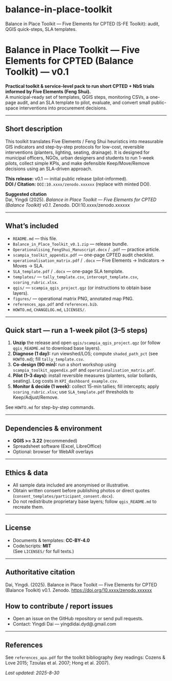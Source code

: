 # balance-in-place-toolkit
Balance in Place Toolkit — Five Elements for CPTED (S-FE Toolkit): audit, QGIS quick-steps, SLA templates.
# Balance in Place Toolkit — Five Elements for CPTED (Balance Toolkit) — v0.1

**Practical toolkit & service-level pack to run short CPTED + NbS trials informed by Five Elements (Feng Shui).**  
A municipal-ready set of templates, QGIS steps, monitoring CSVs, a one-page audit, and an SLA template to pilot, evaluate, and convert small public-space interventions into procurement decisions.

---

## Short description
This toolkit translates Five Elements / Feng Shui heuristics into measurable GIS indicators and step-by-step protocols for low-cost, reversible interventions (planters, lighting, seating, drainage). It is designed for municipal officers, NGOs, urban designers and students to run 1-week pilots, collect simple KPIs, and make defensible Keep/Move/Remove decisions using an SLA-driven approach.

**This release:** v0.1 — initial public release (pilot-informed).  
**DOI / Citation:** `DOI:10.xxxx/zenodo.xxxxxx` (replace with minted DOI).

**Suggested citation**  
Dai, Yingdi (2025). *Balance in Place Toolkit — Five Elements for CPTED (Balance Toolkit) v0.1.* Zenodo. DOI:10.xxxx/zenodo.xxxxxx

---

## What’s included 
- `README.md` — this file.  
- `Balance_in_Place_Toolkit_v0.1.zip` — release bundle.  
- `Operationalising_FengShui_Manuscript.docx` / `.pdf` — practice article.  
- `scampia_toolkit_appendix.pdf` — one-page CPTED audit checklist.  
- `operationalisation_matrix.pdf` / `.docx` — Five Elements → Indicators → Moves → SLA.  
- `SLA_template.pdf` / `.docx` — one-page SLA template.  
- `templates/` — `tally_template.csv`, `intercept_template.csv`, `scoring_rubric.xlsx`.  
- `qgis/` — `scampia_qgis_project.qgz` (or instructions to obtain base layers).  
- `figures/` — operational matrix PNG, annotated map PNG.  
- `references_apa.pdf` and `references.bib`.  
- `HOWTO.md`, `CHANGELOG.md`, `LICENSES/`.

---

## Quick start — run a 1-week pilot (3–5 steps)
1. **Unzip** the release and open `qgis/scampia_qgis_project.qgz` (or follow `qgis_README.md` to download base layers).  
2. **Diagnose (1 day):** run viewshed/LOS; compute `shaded_path_pct` (see `HOWTO.md`); fill `tally_template.csv`.  
3. **Co-design (90 min):** run a short workshop using `scampia_toolkit_appendix.pdf` and `operationalisation_matrix.pdf`.  
4. **Pilot (1–3 days):** install reversible measures (planters, solar bollards, seating). Log costs in `KPI_dashboard_example.csv`.  
5. **Monitor & decide (1 week):** collect 15-min tallies; fill intercepts; apply `scoring_rubric.xlsx`; use `SLA_template.pdf` thresholds to Keep/Adjust/Remove.

See `HOWTO.md` for step-by-step commands.

---

## Dependencies & environment
- **QGIS >= 3.22** (recommended)  
- Spreadsheet software (Excel, LibreOffice)  
- Optional: browser for WebAR overlays

---

## Ethics & data
- All sample data included are anonymised or illustrative.  
- Obtain written consent before publishing photos or direct quotes (`consent_templates/participant_consent.docx`).  
- Do not redistribute proprietary base layers; follow `qgis_README.md` to recreate them.

---

## License
- Documents & templates: **CC-BY-4.0**  
- Code/scripts: **MIT**  
(See `LICENSES/` for full texts.)

---
## Authoritative citation
Dai, Yingdi. (2025). Balance in Place Toolkit — Five Elements for CPTED (Balance Toolkit) v0.1. Zenodo. https://doi.org/10.xxxx/zenodo.xxxxxx


## How to contribute / report issues
- Open an issue on the GitHub repository or send pull requests.  
- Contact: Yingdi Dai — yingdidai.dyd@.gmail.com

---

## References
See `references_apa.pdf` for the toolkit bibliography (key readings: Cozens & Love 2015; Tzoulas et al. 2007; Hong et al. 2007).

_Last updated: 2025-8-30_
